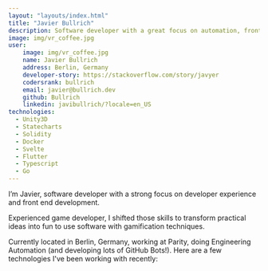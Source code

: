 ```yaml
---
layout: "layouts/index.html"
title: "Javier Bullrich"
description: Software developer with a great focus on automation, front end and developer’s experience.
image: img/vr_coffee.jpg
user:
    image: img/vr_coffee.jpg
    name: Javier Bullrich
    address: Berlin, Germany
    developer-story: https://stackoverflow.com/story/javyer
    codersrank: bullrich
    email: javier@bullrich.dev
    github: Bullrich
    linkedin: javibullrich/?locale=en_US
technologies:
  - Unity3D
  - Statecharts
  - Solidity
  - Docker
  - Svelte
  - Flutter
  - Typescript
  - Go
---
```

<p>I’m Javier, software developer with a strong focus on developer experience and front end development.</p>

<p>Experienced game developer, I shifted those skills to transform practical ideas into fun to use software with gamification techniques.</p>

<p>Currently located in Berlin, Germany, working at Parity, doing Engineering Automation (and developing lots of GitHub Bots!). Here are a few technologies I've been working with recently:</p>
